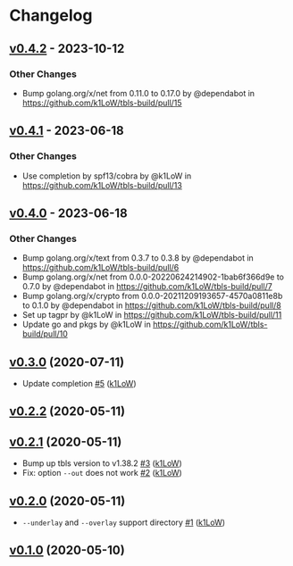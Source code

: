 # Changelog

## [v0.4.2](https://github.com/k1LoW/tbls-build/compare/v0.4.1...v0.4.2) - 2023-10-12
### Other Changes
- Bump golang.org/x/net from 0.11.0 to 0.17.0 by @dependabot in https://github.com/k1LoW/tbls-build/pull/15

## [v0.4.1](https://github.com/k1LoW/tbls-build/compare/v0.4.0...v0.4.1) - 2023-06-18
### Other Changes
- Use completion by spf13/cobra by @k1LoW in https://github.com/k1LoW/tbls-build/pull/13

## [v0.4.0](https://github.com/k1LoW/tbls-build/compare/v0.3.0...v0.4.0) - 2023-06-18
### Other Changes
- Bump golang.org/x/text from 0.3.7 to 0.3.8 by @dependabot in https://github.com/k1LoW/tbls-build/pull/6
- Bump golang.org/x/net from 0.0.0-20220624214902-1bab6f366d9e to 0.7.0 by @dependabot in https://github.com/k1LoW/tbls-build/pull/7
- Bump golang.org/x/crypto from 0.0.0-20211209193657-4570a0811e8b to 0.1.0 by @dependabot in https://github.com/k1LoW/tbls-build/pull/8
- Set up tagpr by @k1LoW in https://github.com/k1LoW/tbls-build/pull/11
- Update go and pkgs by @k1LoW in https://github.com/k1LoW/tbls-build/pull/10

## [v0.3.0](https://github.com/k1LoW/tbls-build/compare/v0.2.2...v0.3.0) (2020-07-11)

* Update completion [#5](https://github.com/k1LoW/tbls-build/pull/5) ([k1LoW](https://github.com/k1LoW))

## [v0.2.2](https://github.com/k1LoW/tbls-build/compare/v0.2.1...v0.2.2) (2020-05-11)


## [v0.2.1](https://github.com/k1LoW/tbls-build/compare/v0.2.0...v0.2.1) (2020-05-11)

* Bump up tbls version to v1.38.2 [#3](https://github.com/k1LoW/tbls-build/pull/3) ([k1LoW](https://github.com/k1LoW))
* Fix: option `--out` does not work [#2](https://github.com/k1LoW/tbls-build/pull/2) ([k1LoW](https://github.com/k1LoW))

## [v0.2.0](https://github.com/k1LoW/tbls-build/compare/v0.1.0...v0.2.0) (2020-05-11)

* `--underlay` and `--overlay` support directory [#1](https://github.com/k1LoW/tbls-build/pull/1) ([k1LoW](https://github.com/k1LoW))

## [v0.1.0](https://github.com/k1LoW/tbls-build/compare/e88506862867...v0.1.0) (2020-05-10)
